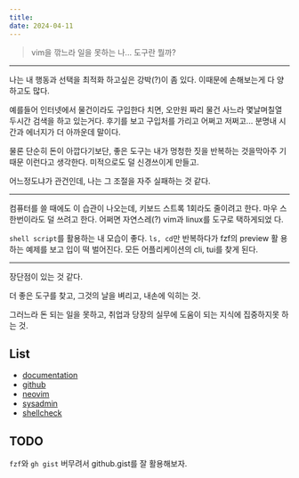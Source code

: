 ```yaml
---
title:
date: 2024-04-11
---
```


> vim을 깎느라 일을 못하는 나... 도구란 뭘까?

---

나는 내 행동과 선택을 최적화 하고싶은 강박(?)이 좀 있다. 이때문에 손해보는게 다 양하고도 많다.

예를들어 인터넷에서 물건이라도 구입한다 치면, 오만원 짜리 물건 사느라 몇날며칠열 두시간 검색을 하고
있는거다. 후기를 보고 구입처를 가리고 어쩌고 저쩌고... 분명내 시간과 에너지가 더 아까운데 말이다.

물론 단순히 돈이 아깝다기보단, 좋은 도구는 내가 멍청한 짓을 반복하는 것을막아주 기 때문 이런다고 생각한다.
미적으로도 덜 신경쓰이게 만들고.

어느정도냐가 관건인데, 나는 그 조절을 자주 실패하는 것 같다.

---

컴퓨터를 쓸 때에도 이 습관이 나오는데, 키보드 스트록 1회라도 줄이려고 한다. 마우 스 한번이라도 덜 쓰려고
한다. 어쩌면 자연스레(?) vim과 linux를 도구로 택하게되었 다.

`shell script`를 활용하는 내 모습이 좋다. `ls, cd`만 반복하다가 fzf의 preview 활 용하는 예제를 보고 입이 떡
벌어진다. 모든 어플리케이션의 cli, tui를 찾게 된다.

---

장단점이 있는 것 같다.

더 좋은 도구를 찾고, 그것의 날을 벼리고, 내손에 익히는 것.

그러느라 돈 되는 일을 못하고, 취업과 당장의 실무에 도움이 되는 지식에 집중하지못 하는 것.

## List 

- [documentation](documentation)
- [github](github)
- [neovim](neovim)
- [sysadmin](sysadmin)
- [shellcheck](shellcheck)

## TODO

`fzf`와 `gh gist` 버무려서 github.gist를 잘 활용해보자.

